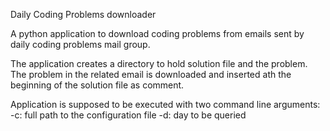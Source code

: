 Daily Coding Problems downloader

A python application to download coding problems from emails sent by daily coding problems mail group. 

The application creates a directory to hold solution file and the problem. The problem in the related email is downloaded and inserted ath the beginning of the solution file as comment.

Application is supposed to be executed with two command line arguments: 
-c: full path to the configuration file
-d: day to be queried

